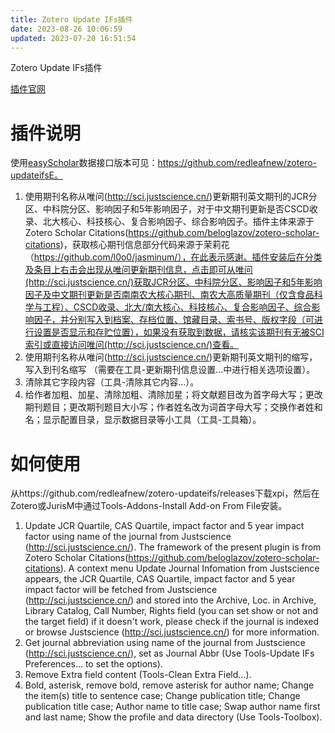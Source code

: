 ```yaml
---
title: Zotero Update IFs插件
date: 2023-08-26 10:06:59
updated: 2023-07-20 16:51:54
---
```

Zotero Update IFs插件

[插件官网](https://github.com/redleafnew/zotero-updateifs)

# 插件说明

使用[easyScholar](https://easyscholar.cc/)数据接口版本可见：https://github.com/redleafnew/zotero-updateifsE。

1.  使用期刊名称从唯问(http://sci.justscience.cn/)更新期刊英文期刊的JCR分区、中科院分区、影响因子和5年影响因子，对于中文期刊更新是否CSCD收录、北大核心、科技核心、复合影响因子、综合影响因子。插件主体来源于Zotero Scholar Citations(https://github.com/beloglazov/zotero-scholar-citations)，获取核心期刊信息部分代码来源于茉莉花（https://github.com/l0o0/jasminum/），在此表示感谢。插件安装后在分类及条目上右击会出现从唯问更新期刊信息，点击即可从唯问(http://sci.justscience.cn/)获取JCR分区、中科院分区、影响因子和5年影响因子及中文期刊更新是否南南农大核心期刊、南农大高质量期刊（仅含食品科学与工程）、CSCD收录、北大/南大核心、科技核心、复合影响因子、综合影响因子，并分别写入到档案、存档位置、馆藏目录、索书号、版权字段（可进行设置是否显示和存贮位置），如果没有获取到数据，请核实该期刊有无被SCI索引或直接访问唯问(http://sci.justscience.cn/)查看。
2.  使用期刊名称从唯问(http://sci.justscience.cn/)更新期刊英文期刊的缩写，写入到刊名缩写 （需要在工具-更新期刊信息设置...中进行相关选项设置）。
3.  清除其它字段内容（工具-清除其它内容...）。
4.  给作者加粗、加星、清除加粗、清除加星；将文献题目改为首字母大写；更改期刊题目；更改期刊题目大小写；作者姓名改为词首字母大写；交换作者姓和名；显示配置目录，显示数据目录等小工具（工具-工具箱）。

# 如何使用

从https://github.com/redleafnew/zotero-updateifs/releases下载xpi，然后在Zotero或JurisM中通过Tools-Addons-Install Add-on From File安装。

1.  Update JCR Quartile, CAS Quartile, impact factor and 5 year impact factor using name of the journal from Justscience (http://sci.justscience.cn/). The framework of the present plugin is from Zotero Scholar Citations(https://github.com/beloglazov/zotero-scholar-citations). A context menu Update Journal Infomation from Justscience appears, the JCR Quartile, CAS Quartile, impact factor and 5 year impact factor will be fetched from Justscience (http://sci.justscience.cn/) and stored into the Archive, Loc. in Archive, Library Catalog, Call Number, Rights field (you can set show or not and the target field) if it doesn't work, please check if the journal is indexed or browse Justscience (http://sci.justscience.cn/) for more information.
2.  Get journal abbreviation using name of the journal from Justscience (http://sci.justscience.cn/), set as Journal Abbr (Use Tools-Update IFs Preferences... to set the options).
3.  Remove Extra field content (Tools-Clean Extra Field...).
4.  Bold, asterisk, remove bold, remove asterisk for author name; Change the item(s) title to sentence case; Change publication title; Change publication title case; Author name to title case; Swap author name first and last name; Show the profile and data directory (Use Tools-Toolbox).
